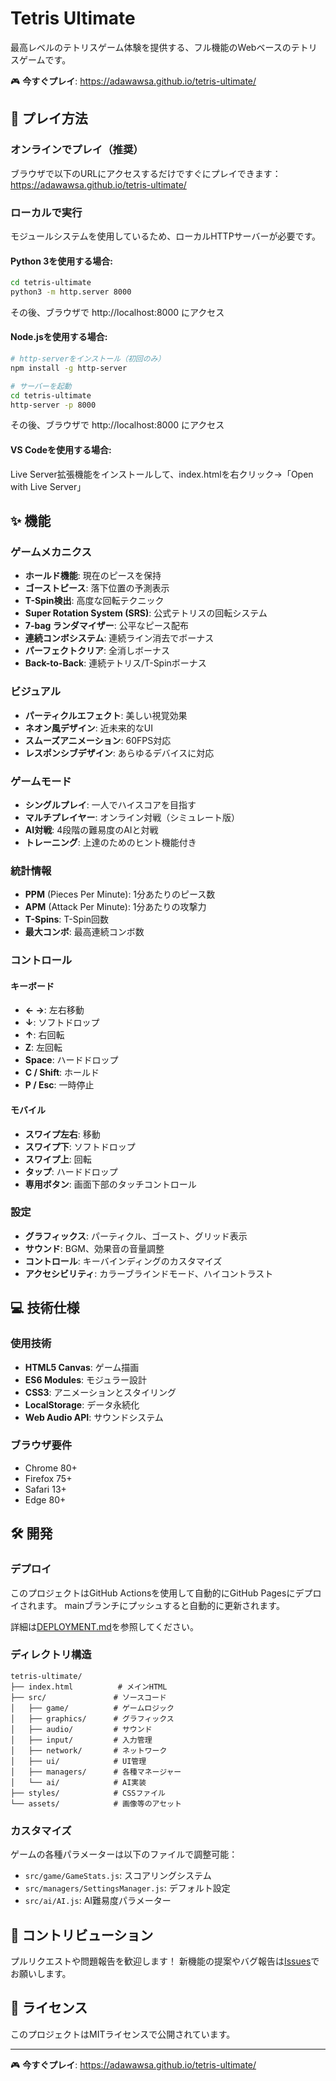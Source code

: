 # Tetris Ultimate

最高レベルのテトリスゲーム体験を提供する、フル機能のWebベースのテトリスゲームです。

🎮 **今すぐプレイ**: https://adawawsa.github.io/tetris-ultimate/

## 🚀 プレイ方法

### オンラインでプレイ（推奨）

ブラウザで以下のURLにアクセスするだけですぐにプレイできます：
https://adawawsa.github.io/tetris-ultimate/

### ローカルで実行

モジュールシステムを使用しているため、ローカルHTTPサーバーが必要です。

#### Python 3を使用する場合:
```bash
cd tetris-ultimate
python3 -m http.server 8000
```
その後、ブラウザで http://localhost:8000 にアクセス

#### Node.jsを使用する場合:
```bash
# http-serverをインストール（初回のみ）
npm install -g http-server

# サーバーを起動
cd tetris-ultimate
http-server -p 8000
```
その後、ブラウザで http://localhost:8000 にアクセス

#### VS Codeを使用する場合:
Live Server拡張機能をインストールして、index.htmlを右クリック→「Open with Live Server」


## ✨ 機能

### ゲームメカニクス
- **ホールド機能**: 現在のピースを保持
- **ゴーストピース**: 落下位置の予測表示
- **T-Spin検出**: 高度な回転テクニック
- **Super Rotation System (SRS)**: 公式テトリスの回転システム
- **7-bag ランダマイザー**: 公平なピース配布
- **連続コンボシステム**: 連続ライン消去でボーナス
- **パーフェクトクリア**: 全消しボーナス
- **Back-to-Back**: 連続テトリス/T-Spinボーナス

### ビジュアル
- **パーティクルエフェクト**: 美しい視覚効果
- **ネオン風デザイン**: 近未来的なUI
- **スムーズアニメーション**: 60FPS対応
- **レスポンシブデザイン**: あらゆるデバイスに対応

### ゲームモード
- **シングルプレイ**: 一人でハイスコアを目指す
- **マルチプレイヤー**: オンライン対戦（シミュレート版）
- **AI対戦**: 4段階の難易度のAIと対戦
- **トレーニング**: 上達のためのヒント機能付き

### 統計情報
- **PPM** (Pieces Per Minute): 1分あたりのピース数
- **APM** (Attack Per Minute): 1分あたりの攻撃力
- **T-Spins**: T-Spin回数
- **最大コンボ**: 最高連続コンボ数

### コントロール

#### キーボード
- **← →**: 左右移動
- **↓**: ソフトドロップ
- **↑**: 右回転
- **Z**: 左回転
- **Space**: ハードドロップ
- **C / Shift**: ホールド
- **P / Esc**: 一時停止

#### モバイル
- **スワイプ左右**: 移動
- **スワイプ下**: ソフトドロップ
- **スワイプ上**: 回転
- **タップ**: ハードドロップ
- **専用ボタン**: 画面下部のタッチコントロール

### 設定
- **グラフィックス**: パーティクル、ゴースト、グリッド表示
- **サウンド**: BGM、効果音の音量調整
- **コントロール**: キーバインディングのカスタマイズ
- **アクセシビリティ**: カラーブラインドモード、ハイコントラスト

## 💻 技術仕様

### 使用技術
- **HTML5 Canvas**: ゲーム描画
- **ES6 Modules**: モジュラー設計
- **CSS3**: アニメーションとスタイリング
- **LocalStorage**: データ永続化
- **Web Audio API**: サウンドシステム

### ブラウザ要件
- Chrome 80+
- Firefox 75+
- Safari 13+
- Edge 80+

## 🛠️ 開発

### デプロイ

このプロジェクトはGitHub Actionsを使用して自動的にGitHub Pagesにデプロイされます。
mainブランチにプッシュすると自動的に更新されます。

詳細は[DEPLOYMENT.md](DEPLOYMENT.md)を参照してください。

### ディレクトリ構造
```
tetris-ultimate/
├── index.html          # メインHTML
├── src/               # ソースコード
│   ├── game/          # ゲームロジック
│   ├── graphics/      # グラフィックス
│   ├── audio/         # サウンド
│   ├── input/         # 入力管理
│   ├── network/       # ネットワーク
│   ├── ui/            # UI管理
│   ├── managers/      # 各種マネージャー
│   └── ai/            # AI実装
├── styles/            # CSSファイル
└── assets/            # 画像等のアセット
```

### カスタマイズ
ゲームの各種パラメーターは以下のファイルで調整可能：
- `src/game/GameStats.js`: スコアリングシステム
- `src/managers/SettingsManager.js`: デフォルト設定
- `src/ai/AI.js`: AI難易度パラメーター

## 🤝 コントリビューション

プルリクエストや問題報告を歓迎します！
新機能の提案やバグ報告は[Issues](https://github.com/adawawsa/tetris-ultimate/issues)でお願いします。

## 📄 ライセンス

このプロジェクトはMITライセンスで公開されています。

---

🎮 **今すぐプレイ**: https://adawawsa.github.io/tetris-ultimate/